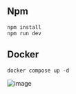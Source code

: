 ## Npm

```shell
npm install
npm run dev
```

## Docker

```shell
docker compose up -d
```



![image](https://github.com/denischagin/speed-typing-new/assets/98116130/dc028059-12bf-43f4-9755-7bf5f0ba4e4b)
